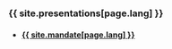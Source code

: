 ### {{ site.presentations[page.lang] }}

<!--markdownlint-disable MD033-->
<ul class="post-list">
  <li>
      <h4>
        <a target="_blank" href="presentation.html?markdown={{ page.lang }}/Mandate.md">
          {{ site.mandate[page.lang] }}
        </a>
      </h4>
    </li>
</ul>

